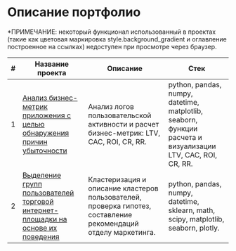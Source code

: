 # Описание портфолио

*ПРИМЕЧАНИЕ: некоторый функционал использованный в проектах (такие как цветовая маркировка style.background_gradient и оглавление построенное на ссылках) недоступен при просмотре через браузер.

|#|Название проекта|Описание|Стек|
|---|---|---|---|
|1|[Анализ бизнес-метрик приложения с целью обнаружения причин убыточности](https://github.com/hi271828/Portfolio/blob/main/Business_metrics_PP/Business_metrics_PP.ipynb)|Анализ логов пользовательской активности и расчет бизнес-метрик: LTV, CAC, ROI, CR, RR.|python, pandas, numpy, datetime, matplotlib, seaborn, функции расчета и визуализации LTV, CAC, ROI, CR, RR.|
|2|[Выделение групп пользователей торговой интернет-площадки на основе их поведения](https://github.com/hi271828/Portfolio/blob/main/Segmentation_NV/Segmentation_NV.ipynb)|Кластеризация и описание кластеров пользователей, проверка гипотез, составление рекомендаций отделу маркетинга.|python, pandas, numpy, datetime, sklearn, math, scipy, matplotlib, seaborn, plotly.|
